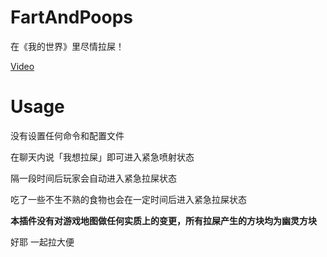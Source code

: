 # FartAndPoops
在《我的世界》里尽情拉屎！  

[Video](./asset/vid.mp4)


# Usage
没有设置任何命令和配置文件

在聊天内说「我想拉屎」即可进入紧急喷射状态

隔一段时间后玩家会自动进入紧急拉屎状态

吃了一些不生不熟的食物也会在一定时间后进入紧急拉屎状态

**本插件没有对游戏地图做任何实质上的变更，所有拉屎产生的方块均为幽灵方块**

好耶 一起拉大便
